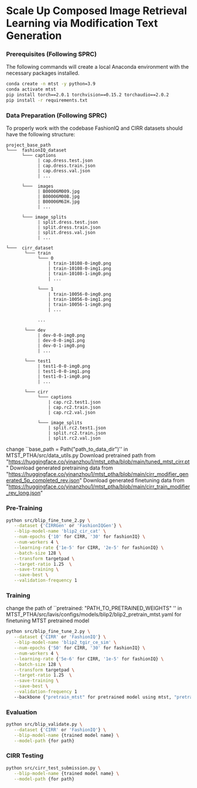 
# Scale Up Composed Image Retrieval Learning via Modification Text Generation



### Prerequisites (Following SPRC)

	
The following commands will create a local Anaconda environment with the necessary packages installed.

```bash
conda create -n mtst -y python=3.9
conda activate mtst
pip install torch==2.0.1 torchvision==0.15.2 torchaudio==2.0.2
pip install -r requirements.txt
```


### Data Preparation (Following SPRC)

To properly work with the codebase FashionIQ and CIRR datasets should have the following structure:

```
project_base_path
└───  fashionIQ_dataset
      └─── captions
            | cap.dress.test.json
            | cap.dress.train.json
            | cap.dress.val.json
            | ...
            
      └───  images
            | B00006M009.jpg
            | B00006M00B.jpg
            | B00006M6IH.jpg
            | ...
            
      └─── image_splits
            | split.dress.test.json
            | split.dress.train.json
            | split.dress.val.json
            | ...

└───  cirr_dataset  
       └─── train
            └─── 0
                | train-10108-0-img0.png
                | train-10108-0-img1.png
                | train-10108-1-img0.png
                | ...
                
            └─── 1
                | train-10056-0-img0.png
                | train-10056-0-img1.png
                | train-10056-1-img0.png
                | ...
                
            ...
            
       └─── dev
            | dev-0-0-img0.png
            | dev-0-0-img1.png
            | dev-0-1-img0.png
            | ...
       
       └─── test1
            | test1-0-0-img0.png
            | test1-0-0-img1.png
            | test1-0-1-img0.png 
            | ...
       
       └─── cirr
            └─── captions
                | cap.rc2.test1.json
                | cap.rc2.train.json
                | cap.rc2.val.json
                
            └─── image_splits
                | split.rc2.test1.json
                | split.rc2.train.json
                | split.rc2.val.json
```

change ``base_path = Path("path_to_data_dir")'' in MTST_PTHA/src/data_utils.py
Download pretrained path from "https://huggingface.co/yinanzhou1/mtst_ptha/blob/main/tuned_mtst_cirr.pt"
Download generated pretraining data from "https://huggingface.co/yinanzhou1/mtst_ptha/blob/main/cirr_modifier_generated_5p_completed_rev.json"
Download generated finetuning data from "https://huggingface.co/yinanzhou1/mtst_ptha/blob/main/cirr_train_modifier_rev_long.json"
### Pre-Training


```sh
python src/blip_fine_tune_2.py \
   --dataset {'CIRRGen' or 'FashionIQGen'} \
   --blip-model-name 'blip2_cir_cat' \
   --num-epochs {'10' for CIRR, '30' for fashionIQ} \
   --num-workers 4 \
   --learning-rate {'1e-5' for CIRR, '2e-5' for fashionIQ} \
   --batch-size 128 \
   --transform targetpad \
   --target-ratio 1.25  \
   --save-training \
   --save-best \
   --validation-frequency 1 
```
### Training

change the path of ``pretrained: "PATH_TO_PRETRAINED_WEIGHTS" '' in MTST_PTHA/src/lavis/configs/models/blip2/blip2_pretrain_mtst.yaml for finetuning MTST pretrained model

```sh
python src/blip_fine_tune_2.py \
   --dataset {'CIRR' or 'FashionIQ'} \
   --blip-model-name 'blip2_tgir_ce_sim' \
   --num-epochs {'50' for CIRR, '30' for fashionIQ} \
   --num-workers 4 \
   --learning-rate {'5e-6' for CIRR, '1e-5' for fashionIQ} \
   --batch-size 128 \
   --transform targetpad \
   --target-ratio 1.25  \
   --save-training \
   --save-best \
   --validation-frequency 1 
   --backbone {"pretrain_mtst" for pretrained model using mtst, "pretrain" for initialized model from blip-2}
```

### Evaluation


```sh
python src/blip_validate.py \
   --dataset {'CIRR' or 'FashionIQ'} \
   --blip-model-name {trained model name} \
   --model-path {for path} 
```

### CIRR Testing

```sh
python src/cirr_test_submission.py \
   --blip-model-name {trained model name} \
   --model-path {for path} 
```


